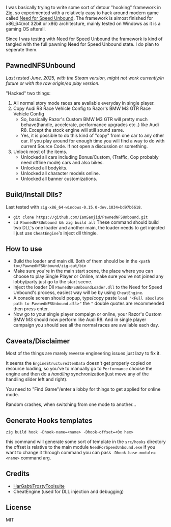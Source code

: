 I was basically trying to write some sort of detour "hooking" framework in [Zig](https://ziglang.org/), so experimented with a relatively easy to hack around modern game called [Need for Speed Unbound](https://store.steampowered.com/app/1846380/Need_for_Speed_Unbound/). The framework is almost finished for x86_64(not 32bit or x86) architecture, mainly tested on Windows as it is a gaming OS afterall.

Since I was testing with Need for Speed Unbound the framework is kind of tangled with the full pawning Need for Speed Unbound state. I do plan to seperate them.

## PawnedNFSUnbound
*Last tested June, 2025, with the Steam version, might not work currently/in future or with the raw origin/ea play version.*

"Hacked" two things:
  1. All normal story mode races are available everyday in single player.
  2. Copy Audi R8 Race Vehicle Config to Razor's BMW M3 GTR Race Vehicle Config
     * So, basically Razor's Custom BMW M3 GTR will pretty much behave(handle, accelerate, performance upgrades etc..) like Audi R8. Except the stock engine will still sound same.
     * Yes, it is possible to do this kind of "copy" from one car to any other car. If you play around for enough time you will find a way to do with current Source Code. If not open a discussion or something.
  3. Unlock most of the items.
     * Unlocked all cars including Bonus/Custom, (Traffic, Cop probably need offline mode) cars and also bikes.
     * Unlocked all bodykits.
     * Unlocked all character models online.
     * Unlocked all banner customizations.

## Build/Install Dlls?
Last tested with `zig-x86_64-windows-0.15.0-dev.1034+bd97b6618`.
  * `git clone https://github.com/IamSanjid/PawnedNFSUnbound.git`
  * `cd PawnedNFSUnbound && zig build all`
These command should build two DLL's one loader and another main, the loader needs to get injected I just use `CheatEngine`'s inject dll thingie.

## How to use
* Build the loader and main dll. Both of them should be in the `<path to>/PawnedNFSUnbound/zig-out/bin`
* Make sure you're in the main start scene, the place where you can choose to play Single Player or Online, make sure you've not joined any lobby/party just go to the start scene.
* Inject the loader Dll `PawnedNFSUnboundLoader.dll` to the Need for Speed Unbound's process, easiest way will be by using `CheatEngine`.
* A console screen should popup, type/copy paste `load "<Full absolute path to PawnedNFSUnbound.dll>"` the `"` double quotes are recommended then press enter.
* Now go to your single player compaign or online, your Razor's Custom BMW M3 should now perform like Audi R8. And in single player campaign you should see all the normal races are available each day.

## Caveats/Disclaimer
Most of the things are marely reverse engineering issues just lazy to fix it.

It seems the `EngineStructureItemData` doesn't get properly copied on resource loading, so you've to manually go to `Performance` choose the engine and then do a *handling* synchronization(just move any of the handling slider left and right).

You need to "Find Game"/enter a lobby for things to get applied for online mode.

Random crashes, when switching from one mode to another...


## Generate Hooks templates
`zig build hook -Dhook-name=<name> -Dhook-offset=<0x hex>`

this command will generate some sort of template in the `src/hooks` directory the offset is relative to the main module `NeedForSpeedUnbound.exe` if you want to change it through command you can pass `-Dhook-base-module=<name>` command arg.

## Credits

*   [HarGabt/FrostyToolsuite](https://github.com/HarGabt/FrostyToolsuite/)
*   CheatEngine (used for DLL injection and debugging)

## License
MIT